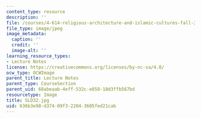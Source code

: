 ```yaml
---
content_type: resource
description: ''
file: /courses/4-614-religious-architecture-and-islamic-cultures-fall-2002/636b3e98d37409f322043605fed21cab_SLD32.jpg
file_type: image/jpeg
image_metadata:
  caption: ''
  credit: ''
  image-alt: ''
learning_resource_types:
- Lecture Notes
license: https://creativecommons.org/licenses/by-nc-sa/4.0/
ocw_type: OCWImage
parent_title: Lecture Notes
parent_type: CourseSection
parent_uid: 68abeaab-4eff-532c-e858-18d3ffb567bd
resourcetype: Image
title: SLD32.jpg
uid: 636b3e98-d374-09f3-2204-3605fed21cab
---
```

